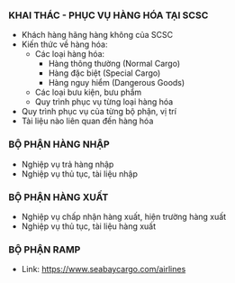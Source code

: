 ### KHAI THÁC - PHỤC VỤ HÀNG HÓA TẠI SCSC

- Khách hàng hãng hàng không của SCSC
- Kiến thức về hàng hóa:
  - Các loại hàng hóa:
    - Hàng thông thường (Normal Cargo)
    - Hàng đặc biệt (Special Cargo)
    - Hàng nguy hiểm (Dangerous Goods)
  - Các loại bưu kiện, bưu phẩm
  - Quy trình phục vụ từng loại hàng hóa
- Quy trình phục vụ của từng bộ phận, vị trí
- Tài liệu nào liên quan đến hàng hóa

### BỘ PHẬN HÀNG NHẬP

- Nghiệp vụ trả hàng nhập
- Nghiệp vụ thủ tục, tài liệu nhập

### BỘ PHẬN HÀNG XUẤT

- Nghiệp vụ chấp nhận hàng xuất, hiện trường hàng xuất
- Nghiệp vụ thủ tục, tài liệu hàng xuất

### BỘ PHẬN RAMP

- Link: https://www.seabaycargo.com/airlines
